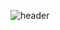 ![header](https://capsule-render.vercel.app/api?type=waving&color=gradient&customColorList=10&height=250&section=header&text=Hello!👋%20I',m%20SeungJu&animation=scaleIn&fontSize=70&fontAlignY=38&desc=Thank%20you%20for%20visiting%20my%20GitHub!😁&descAlignY=57&descAlign=62)
